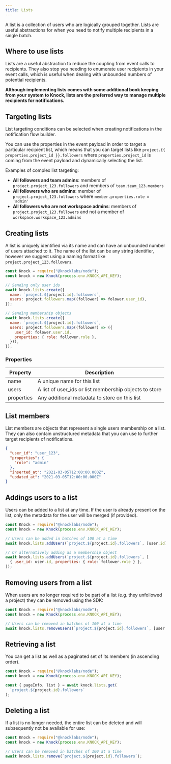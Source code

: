 ```yaml
---
title: Lists
---
```


A list is a collection of users who are logically grouped together. Lists are useful abstractions
for when you need to notify multiple recipients in a single batch.

## Where to use lists

Lists are a useful abstraction to reduce the coupling from event calls to recipients. They also stop
you needing to enumerate user recipients in your event calls, which is useful when dealing with unbounded
numbers of potential recipients.

**Although implementing lists comes with some additional book keeping from your system to Knock, lists
are the preferred way to manage multiple recipients for notifications.**

## Targeting lists

List targeting conditions can be selected when creating notifications in the notification flow
builder.

You can use the properties in the event payload in order to target a particular recipient list, which
means that you can target lists like `project.{{ properties.project_id }}.followers` where `properties.project_id`
is coming from the event payload and dynamically selecting the list.

Examples of complex list targeting:

- **All followers and team admins**: members of `project.project_123.followers` and members of `team.team_123.members`
- **All followers who are admins**: member of `project.project_123.followers` where `member.properties.role = 'admin'`
- **All followers who are not workspace admins**: members of `project.project_123.followers` and not a member of `workspace.workspace_123.admins`

## Creating lists

A list is uniquely identified via its name and can have an unbounded number of users attached to
it. The name of the list can be any string identifier, however we suggest using a naming format like
`project.project_123.followers`.

```js
const Knock = require("@knocklabs/node");
const knock = new Knock(process.env.KNOCK_API_KEY);

// Sending only user ids
await knock.lists.create({
  name: `project.${project.id}.followers`,
  users: project.followers.map((follower) => folower.user_id),
});

// Sending membership objects
await knock.lists.create({
  name: `project.${project.id}.followers`,
  users: project.followers.map((follower) => ({
    user_id: folower.user.id,
    properties: { role: follower.role },
  })),
});
```

### Properties

| Property   | Description                                            |
| ---------- | ------------------------------------------------------ |
| name       | A unique name for this list                            |
| users      | A list of user_ids or list membership objects to store |
| properties | Any additional metadata to store on this list          |

## List members

List members are objects that represent a single users membership on a list. They can also contain
unstructured metadata that you can use to further target recipients of notifications.

```json
{
  "user_id": "user_123",
  "properties": {
    "role": "admin"
  },
  "inserted_at": "2021-03-05T12:00:00.000Z",
  "updated_at": "2021-03-05T12:00:00.000Z"
}
```

## Addings users to a list

Users can be added to a list at any time. If the user is already present on the list, only the metadata
for the user will be merged (if provided).

```js
const Knock = require("@knocklabs/node");
const knock = new Knock(process.env.KNOCK_API_KEY);

// Users can be added in batches of 100 at a time
await knock.lists.addUsers(`project.${project.id}.followers`, [user.id]);

// Or alternatively adding as a membership object
await knock.lists.addUsers(`project.${project.id}.followers`, [
  { user_id: user.id, properties: { role: follower.role } },
]);
```

## Removing users from a list

When users are no longer required to be part of a list (e.g. they unfollowed a project) they
can be removed using the SDK:

```js
const Knock = require("@knocklabs/node");
const knock = new Knock(process.env.KNOCK_API_KEY);

// Users can be removed in batches of 100 at a time
await knock.lists.removeUsers(`project.${project.id}.followers`, [user.id]);
```

## Retrieving a list

You can get a list as well as a paginated set of its members (in ascending order).

```js
const Knock = require("@knocklabs/node");
const knock = new Knock(process.env.KNOCK_API_KEY);

const { pageInfo, list } = await knock.lists.get(
  `project.${project.id}.followers`
);
```

## Deleting a list

If a list is no longer needed, the entire list can be deleted and will subsequently not be
available for use:

```js
const Knock = require("@knocklabs/node");
const knock = new Knock(process.env.KNOCK_API_KEY);

// Users can be removed in batches of 100 at a time
await knock.lists.remove(`project.${project.id}.followers`);
```

